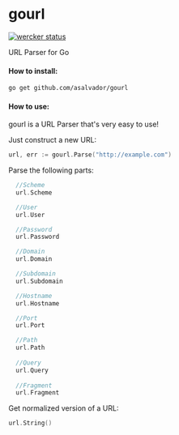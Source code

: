gourl
=====
[![wercker status](https://app.wercker.com/status/bb67622f0e5529877beed36a65bcc400/s "wercker status")](https://app.wercker.com/project/bykey/bb67622f0e5529877beed36a65bcc400)

URL Parser for Go

#### How to install:
```bash
go get github.com/asalvador/gourl
```
#### How to use:
gourl is a URL Parser that's very easy to use!

Just construct a new URL:
```go
url, err := gourl.Parse("http://example.com")
```

Parse the following parts:
```go
  //Scheme
  url.Scheme

  //User
  url.User

  //Password
  url.Password

  //Domain
  url.Domain

  //Subdomain
  url.Subdomain

  //Hostname
  url.Hostname

  //Port
  url.Port

  //Path
  url.Path
  
  //Query
  url.Query
  
  //Fragment
  url.Fragment
```

Get normalized version of a URL:
```go
url.String()
```
